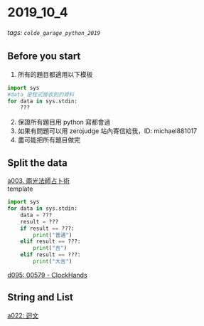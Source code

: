 2019_10_4
===
###### tags: `colde_garage_python_2019`
## Before you start
1. 所有的題目都適用以下模板
```python
import sys
#data 是程式接收到的資料
for data in sys.stdin:
    ???
```
2. 保證所有題目用 python 寫都會過
3. 如果有問題可以用 zerojudge 站內寄信給我，ID: michael881017
4. 盡可能把所有題目做完

## Split the data
[a003. 兩光法師占卜術](https://zerojudge.tw/ShowProblem?problemid=a003)  
template
```python
import sys
for data in sys.stdin: 
    data = ???
    result = ???
    if result == ???:
        print("普通")
    elif result == ???:
        print("吉")
    elif result == ???:
        print("大吉")
```
[d095: 00579 - ClockHands](https://zerojudge.tw/ShowProblem?problemid=d095)  


## String and List
[a022: 迴文](https://zerojudge.tw/ShowProblem?problemid=a022)




